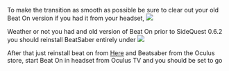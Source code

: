 To make the transition as smooth as possible be sure to clear out your old Beat On version if you had it from your headset, ![](https://cdn.discordapp.com/attachments/608376262347587595/608398315914133520/Screenshot_1080.png)

Weather or not you had and old version of Beat On prior to SideQuest  0.6.2 you should reinstall BeatSaber entirely under ![](https://cdn.discordapp.com/attachments/608376262347587595/608405621741715487/Uninstall.png)

After that just reinstall beat on from [Here](https://sidequestvr.com/#/app/14) and Beatsaber from the Oculus store, start Beat On in headset from Oculus TV and you should be set to go